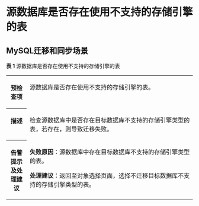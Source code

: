 # 源数据库是否存在使用不支持的存储引擎的表<a name="drs_11_0117"></a>

## MySQL迁移和同步场景<a name="section834844911539"></a>

**表 1**  源数据库是否存在使用不支持的存储引擎的表

<a name="table1286312219628"></a>
<table><tbody><tr id="row1333815319628"><th class="firstcol" valign="top" width="11%" id="mcps1.2.3.1.1"><p id="p16418526191940"><a name="p16418526191940"></a><a name="p16418526191940"></a><strong id="b13549013191940"><a name="b13549013191940"></a><a name="b13549013191940"></a>预检查项</strong></p>
</th>
<td class="cellrowborder" valign="top" width="89%" headers="mcps1.2.3.1.1 "><p id="p59157410191053"><a name="p59157410191053"></a><a name="p59157410191053"></a>源数据库是否存在使用不支持的存储引擎的表。</p>
</td>
</tr>
<tr id="row59198819628"><th class="firstcol" valign="top" width="11%" id="mcps1.2.3.2.1"><p id="p12227812191940"><a name="p12227812191940"></a><a name="p12227812191940"></a><strong id="b42941445191940"><a name="b42941445191940"></a><a name="b42941445191940"></a>描述</strong></p>
</th>
<td class="cellrowborder" valign="top" width="89%" headers="mcps1.2.3.2.1 "><p id="p2174934014558"><a name="p2174934014558"></a><a name="p2174934014558"></a>检查源数据库中是否存在目标数据库不支持的存储引擎类型的表，若存在，则导致迁移失败。</p>
</td>
</tr>
<tr id="row5971331319628"><th class="firstcol" valign="top" width="11%" id="mcps1.2.3.3.1"><p id="p31582987191940"><a name="p31582987191940"></a><a name="p31582987191940"></a><strong id="b15811431191940"><a name="b15811431191940"></a><a name="b15811431191940"></a>告警提示及<strong id="b117671048113514"><a name="b117671048113514"></a><a name="b117671048113514"></a>处理建议</strong></strong></p>
</th>
<td class="cellrowborder" valign="top" width="89%" headers="mcps1.2.3.3.1 "><p id="p685854510333"><a name="p685854510333"></a><a name="p685854510333"></a><strong id="b121480531331"><a name="b121480531331"></a><a name="b121480531331"></a>失败原因</strong>：源数据库中存在目标数据库不支持的存储引擎类型的表。</p>
<p id="p1385811458337"><a name="p1385811458337"></a><a name="p1385811458337"></a><strong id="b148265633310"><a name="b148265633310"></a><a name="b148265633310"></a>处理建议</strong>：返回至对象选择页面，选择不迁移目标数据库不支持的存储引擎类型的表。</p>
</td>
</tr>
</tbody>
</table>

